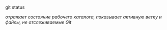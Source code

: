 git status

*отражает состояние рабочего каталога, показывает активную ветку и файлы, не отслеживаемые Git*


